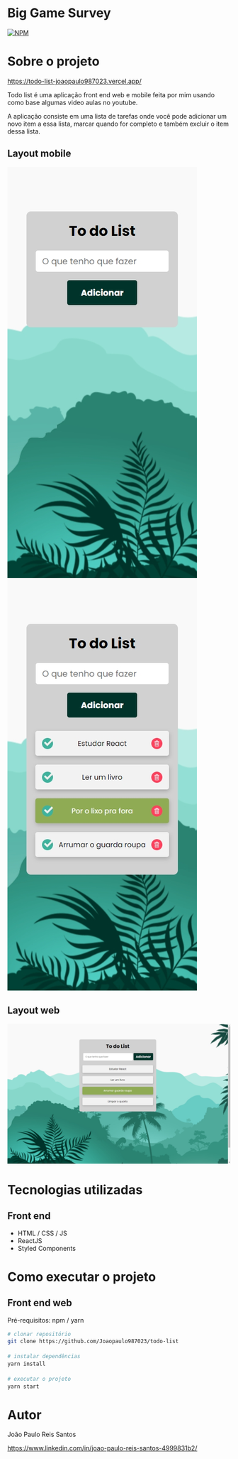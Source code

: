 # Big Game Survey 
[![NPM](https://img.shields.io/npm/l/react)](https://github.com/Joaopaulo987023/todo-list/blob/main/LICENSE) 

# Sobre o projeto

https://todo-list-joaopaulo987023.vercel.app/

Todo list é uma aplicação front end web e mobile feita por mim usando como base algumas video aulas no youtube.

A aplicação consiste em uma lista de tarefas onde você pode adicionar um novo item a essa lista, marcar quando for completo e também excluir o item dessa lista.

## Layout mobile
![Mobile 1](https://github.com/Joaopaulo987023/assets/blob/main/mobile1.jpeg) ![Mobile 2](https://github.com/Joaopaulo987023/assets/blob/main/mobile2.jpeg)

## Layout web
![Web 1](https://github.com/Joaopaulo987023/assets/blob/main/web.jpeg)



# Tecnologias utilizadas
## Front end
- HTML / CSS / JS 
- ReactJS
- Styled Components

# Como executar o projeto

## Front end web
Pré-requisitos: npm / yarn

```bash
# clonar repositório
git clone https://github.com/Joaopaulo987023/todo-list

# instalar dependências
yarn install

# executar o projeto
yarn start
```

# Autor

João Paulo Reis Santos

https://www.linkedin.com/in/joao-paulo-reis-santos-4999831b2/

